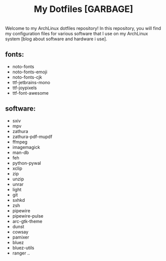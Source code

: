 <center><h1>My Dotfiles [GARBAGE]</h1></center><br>
Welcome to my ArchLinux dotfiles repository! In this repository, you will find my configuration files for various software that I use on my ArchLinux system [blog about software and hardware i use].


## fonts: 
-   noto-fonts
- noto-fonts-emoji
- noto-fonts-cjk
- ttf-jetbrains-mono
- ttf-joypixels
- ttf-font-awesome

## software:
- sxiv
- mpv
- zathura
- zathura-pdf-mupdf
- ffmpeg
- imagemagick
- man-db
- feh
- python-pywal
- xclip
- zip
- unzip
- unrar
- light
- git
- sxhkd
- zsh
- pipewire
- pipewire-pulse
- arc-gtk-theme 
- dunst
- cowsay
- pamixer
- bluez
- bluez-utils
- ranger
..
